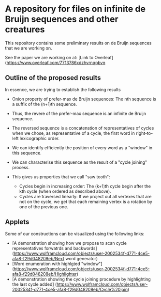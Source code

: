 # A repository for files on infinite de Bruijn sequences and other creatures

This repository contains some preliminary results on de Bruijn sequences that we are working on.

See the paper we are working on at: [Link to Overleaf](https://www.overleaf.com/7713786xdzhvrnqpbvn

## Outline of the proposed results
In essence, we are trying to establish the following results

* Onion property of prefer-max de Bruijn sequences: The nth sequence is a suffix of the (n+1)th sequence.

* Thus, the revere of the prefer-max sequence is an infinite de Bruijn sequence.

* The reversed sequence is a concatenation of representatives of cycles when we chose, as representative of a cycle, the first word in right-to-left lexicographic order.

* We can identify efficiently the position of every word as a "window" in this sequence.

* We can characterise this sequence as the result of a "cycle joining" process.

* This gives us properties that we call "saw tooth":
	* Cycles begin in increasing order: The (k+1)th cycle begin after the kth cycle (when ordered as described above).
	* Cycles are traversed linearly: If we project out all vertexes that are not on the cycle, we get that each remaining vertex is a rotation by one of the previous one.

## Applets
Some of our constructions can be visualized using the following links:

* [A demonstration showing how we propose to scan cycle representatives forwatrds and backwords](https://www.wolframcloud.com/objects/user-2002534f-d771-4ce5-afa8-f29d048208eb/Next word generator)
* [Word enumeration with highlgted "window"] (https://www.wolframcloud.com/objects/user-2002534f-d771-4ce5-afa8-f29d048208eb/Highlighter) 
* [A demonstration  showing the cycle joining procedure by highlighting the last cycle added] (https://www.wolframcloud.com/objects/user-2002534f-d771-4ce5-afa8-f29d048208eb/Cycle%20join)   
